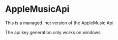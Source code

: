 # AppleMusicApi

This is a managed .net version of the AppleMusic Api

The api key generation only works on windows
